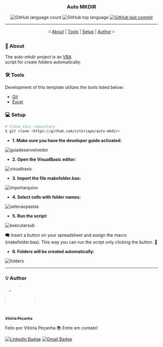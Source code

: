 <h3 align="center"> 
Auto MKDIR
</h3>

<p align="center">
  <img alt="GitHub language count" src="https://img.shields.io/github/languages/count/vitoriape/auto-mkdir">
  
  <img alt="GitHub top language" src="https://img.shields.io/github/languages/top/vitoriape/auto-mkdir">
  
  <a href="https://github.com/vitoriape/coverABNT-pdfLaTex/commits/master">
    <img alt="GitHub last commit" src="https://img.shields.io/github/last-commit/vitoriape/auto-mkdir">
  </a>
</p>

---

<p align="center">
 ◽ <a href="#About">About</a> |
 <a href="#Tools">Tools</a> |  
 <a href="#Setup">Setup</a> |
 <a href="#Author">Author</a> ◽
</p>

### 📌 About
The auto-mkdir project is an [VBA](https://docs.microsoft.com/pt-br/office/vba/library-reference/concepts/getting-started-with-vba-in-office)  
script for create folders automatically. 

### 🛠 Tools

Development of this template utilizes the tools listed below:

- [Git](https://git-scm.com/)
- [Excel](https://support.microsoft.com/en-us/excel)

### 💻 Setup

```bash
# Clone this repository
$ git clone <https://github.com/vitoriape/auto-mkdir>
```

* <b>1. Make sure you have the developer guide activated:</b>

![guiadesenvolvedor](https://github.com/vitoriape/auto-mkdir/blob/mkdir.vb-vpa/guide/guia-desenvolvedor.png)


* <b>2. Open the VisualBasic editor:</b>

![visualbasic](https://github.com/vitoriape/auto-mkdir/blob/mkdir.vb-vpa/guide/visual-basic.png)


* <b>3. Import the file makefolder.bas:</b>

![importarquivo](https://github.com/vitoriape/auto-mkdir/blob/mkdir.vb-vpa/guide/importar-arquivo.png)


* <b>4. Select cells with folder names:</b>

![selecaopastas](https://github.com/vitoriape/auto-mkdir/blob/mkdir.vb-vpa/guide/selecao-itens.png)


* <b>5. Run the script:</b>

![executarsub](https://github.com/vitoriape/auto-mkdir/blob/mkdir.vb-vpa/guide/executar-sub.png)



🗨 Insert a button on your spreadsheet and assign the macro (makefolder.bas).
This way you can run the script only clicking the button. 🔰



* <b>6. Folders will be created automatically:</b>

![folders](https://github.com/vitoriape/auto-mkdir/blob/mkdir.vb-vpa/guide/folders.png)

---

### 💡 Author

<a href="https://blog.rocketseat.com.br/author/thiago/">
 <img style="border-radius: 50%;" src="https://avatars.githubusercontent.com/u/55922652?v=4" width="100px;" alt=""/>
 <br />
 <sub><b>Vitória Peçanha</b></sub></a> <a href="https://www.linkedin.com/in/vitoria-pecanha/" title="LinkedIn"></a>


Feito por Vitória Peçanha 📚 Entre em contato!


[![Linkedin Badge](https://img.shields.io/badge/-Vitória-blue?style=flat-square&logo=Linkedin&logoColor=white&link=https://www.linkedin.com/in/vitoria-pecanha/)](https://www.linkedin.com/in/vitoria-pecanha/) [![Gmail Badge](https://img.shields.io/badge/-vitoriapecanha.log@gmail.com-c14438?style=flat-square&logo=Gmail&logoColor=white&link=mailto:vitoriapecanha.log@gmail.com)](mailto:vitoriapecanha.log@gmail.com)






    
    
